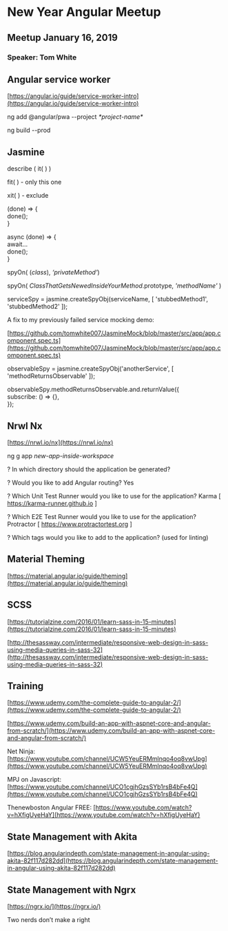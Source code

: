 # New Year Angular Meetup

## Meetup January 16, 2019

### Speaker: Tom White

## Angular service worker

[https://angular.io/guide/service-worker-intro](https://angular.io/guide/service-worker-intro)

ng add @angular/pwa --project _\*project-name\*_

ng build --prod

## Jasmine

describe ( it( ) )

fit( ) - only this one

xit( ) - exclude

(done) => {  
done();  
}

async (done) => {  
await...  
done();  
}

spyOn( (<any>_class_), _‘privateMethod’_)

spyOn( _ClassThatGetsNewedInsideYourMethod_.prototype, _'methodName'_ )

serviceSpy = jasmine.createSpyObj(serviceName, \[ 'stubbedMethod1', 'stubbedMethod2' \]);

A fix to my previously failed service mocking demo:

[https://github.com/tomwhite007/JasmineMock/blob/master/src/app/app.component.spec.ts](https://github.com/tomwhite007/JasmineMock/blob/master/src/app/app.component.spec.ts)

observableSpy = jasmine.createSpyObj('anotherService', \[ 'methodReturnsObservable' \]);

observableSpy.methodReturnsObservable.and.returnValue({  
subscribe: () => {},  
});

## Nrwl Nx

[https://nrwl.io/nx](https://nrwl.io/nx)

ng g app _new-app-inside-workspace_

? In which directory should the application be generated?

? Would you like to add Angular routing? Yes

? Which Unit Test Runner would you like to use for the application? Karma \[ https://karma-runner.github.io \]

? Which E2E Test Runner would you like to use for the application? Protractor \[ https://www.protractortest.org \]

? Which tags would you like to add to the application? (used for linting)

## Material Theming

[https://material.angular.io/guide/theming](https://material.angular.io/guide/theming)

## SCSS

[https://tutorialzine.com/2016/01/learn-sass-in-15-minutes](https://tutorialzine.com/2016/01/learn-sass-in-15-minutes)

[http://thesassway.com/intermediate/responsive-web-design-in-sass-using-media-queries-in-sass-32](http://thesassway.com/intermediate/responsive-web-design-in-sass-using-media-queries-in-sass-32)

## Training

[https://www.udemy.com/the-complete-guide-to-angular-2/](https://www.udemy.com/the-complete-guide-to-angular-2/)

[https://www.udemy.com/build-an-app-with-aspnet-core-and-angular-from-scratch/](https://www.udemy.com/build-an-app-with-aspnet-core-and-angular-from-scratch/)

Net Ninja: [https://www.youtube.com/channel/UCW5YeuERMmlnqo4oq8vwUpg](https://www.youtube.com/channel/UCW5YeuERMmlnqo4oq8vwUpg)

MPJ on Javascript: [https://www.youtube.com/channel/UCO1cgjhGzsSYb1rsB4bFe4Q](https://www.youtube.com/channel/UCO1cgjhGzsSYb1rsB4bFe4Q)

Thenewboston Angular FREE: [https://www.youtube.com/watch?v=hXfigUyeHaY](https://www.youtube.com/watch?v=hXfigUyeHaY)

## State Management with Akita

[https://blog.angularindepth.com/state-management-in-angular-using-akita-82f117d282dd](https://blog.angularindepth.com/state-management-in-angular-using-akita-82f117d282dd)

## State Management with Ngrx

[https://ngrx.io/](https://ngrx.io/)

Two nerds don’t make a right
